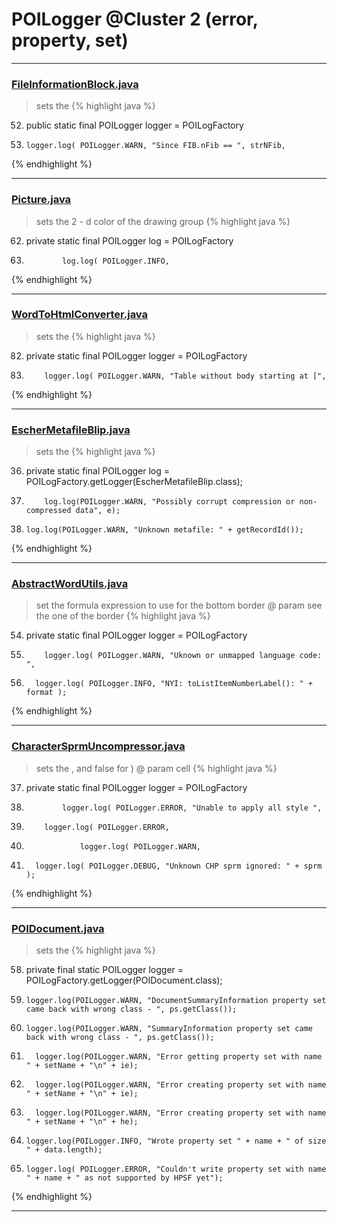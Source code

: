 # POILogger @Cluster 2 (error, property, set)

***

### [FileInformationBlock.java](https://searchcode.com/codesearch/view/97384033/)
> sets the 
{% highlight java %}
52. public static final POILogger logger = POILogFactory
179.     logger.log( POILogger.WARN, "Since FIB.nFib == ", strNFib,
{% endhighlight %}

***

### [Picture.java](https://searchcode.com/codesearch/view/97384428/)
> sets the 2 - d color of the drawing group 
{% highlight java %}
62. private static final POILogger log = POILogFactory
186.             log.log( POILogger.INFO,
{% endhighlight %}

***

### [WordToHtmlConverter.java](https://searchcode.com/codesearch/view/97383966/)
> sets the 
{% highlight java %}
82. private static final POILogger logger = POILogFactory
740.         logger.log( POILogger.WARN, "Table without body starting at [",
{% endhighlight %}

***

### [EscherMetafileBlip.java](https://searchcode.com/codesearch/view/97383934/)
> sets the 
{% highlight java %}
36. private static final POILogger log = POILogFactory.getLogger(EscherMetafileBlip.class);
162.         log.log(POILogger.WARN, "Possibly corrupt compression or non-compressed data", e);
295.     log.log(POILogger.WARN, "Unknown metafile: " + getRecordId());
{% endhighlight %}

***

### [AbstractWordUtils.java](https://searchcode.com/codesearch/view/97383984/)
> set the formula expression to use for the bottom border @ param see the one of the border 
{% highlight java %}
54. private static final POILogger logger = POILogFactory
451.         logger.log( POILogger.WARN, "Uknown or unmapped language code: ",
461.       logger.log( POILogger.INFO, "NYI: toListItemNumberLabel(): " + format );
{% endhighlight %}

***

### [CharacterSprmUncompressor.java](https://searchcode.com/codesearch/view/97384370/)
> sets the , and false for ) @ param cell 
{% highlight java %}
37. private static final POILogger logger = POILogFactory
81.             logger.log( POILogger.ERROR, "Unable to apply all style ",
95.         logger.log( POILogger.ERROR,
115.                 logger.log( POILogger.WARN,
715.       logger.log( POILogger.DEBUG, "Unknown CHP sprm ignored: " + sprm );
{% endhighlight %}

***

### [POIDocument.java](https://searchcode.com/codesearch/view/97383067/)
> sets the 
{% highlight java %}
58. private final static POILogger logger = POILogFactory.getLogger(POIDocument.class);
130.     logger.log(POILogger.WARN, "DocumentSummaryInformation property set came back with wrong class - ", ps.getClass());
138.     logger.log(POILogger.WARN, "SummaryInformation property set came back with wrong class - ", ps.getClass());
159.       logger.log(POILogger.WARN, "Error getting property set with name " + setName + "\n" + ie);
169.       logger.log(POILogger.WARN, "Error creating property set with name " + setName + "\n" + ie);
172.       logger.log(POILogger.WARN, "Error creating property set with name " + setName + "\n" + he);
227.     logger.log(POILogger.INFO, "Wrote property set " + name + " of size " + data.length);
229.     logger.log( POILogger.ERROR, "Couldn't write property set with name " + name + " as not supported by HPSF yet");
{% endhighlight %}

***

